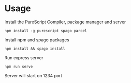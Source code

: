 
# Usage
 Install the PureScript Compiler, package manager and server
 ```
npm install -g purescript spago parcel
```
Install npm and spago packages
```
npm install && spago install
```
Run express server
```
npm run serve
```
Server will start on 1234 port
